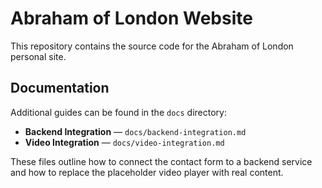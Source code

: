 # Abraham of London Website

This repository contains the source code for the Abraham of London personal site.

## Documentation

Additional guides can be found in the `docs` directory:

- **Backend Integration** — `docs/backend-integration.md`
- **Video Integration** — `docs/video-integration.md`

These files outline how to connect the contact form to a backend service and how
to replace the placeholder video player with real content.
